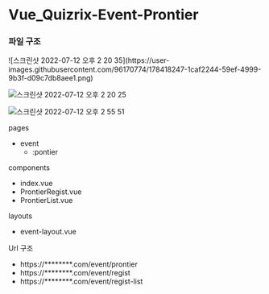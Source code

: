 # Vue_Quizrix-Event-Prontier

<h3>파일 구조 </h3>
![스크린샷 2022-07-12 오후 2 20 35](https://user-images.githubusercontent.com/96170774/178418247-1caf2244-59ef-4999-9b3f-d09c7db8aee1.png)

![스크린샷 2022-07-12 오후 2 20 25](https://user-images.githubusercontent.com/96170774/178417920-1107ef69-a7a9-4dd9-aeb3-89c93dd2920f.png)

![스크린샷 2022-07-12 오후 2 55 51](https://user-images.githubusercontent.com/96170774/178418866-e743f466-2bf8-49a4-9da0-108de739a265.png)


pages 
  - event 
      - :pontier

components
  - index.vue
  - ProntierRegist.vue
  - ProntierList.vue

layouts
  - event-layout.vue

Url 구조 
<ul>
  <li>https://********.com/event/prontier</li>
  <li>https://********.com/event/regist</li>
  <li>https://********.com/event/regist-list</li>
</ul>

